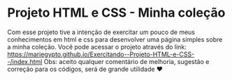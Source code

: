 # Projeto HTML e CSS - Minha coleção
 Com esse projeto tive a intenção de exercitar um pouco de meus conhecimentos em html e css para desenvolver uma página simples sobre a minha coleção.
 Você pode acessar o projeto através do link: https://mariegypto.github.io/Exercitando--Projeto-HTML-e-CSS--/index.html
 Obs: aceito qualquer comentário de melhoria, sugestão e correção para os códigos, será de grande utilidade ♥
